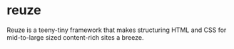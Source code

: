 reuze
=====

Reuze is a teeny-tiny framework that makes structuring HTML and CSS for mid-to-large sized content-rich sites a breeze.